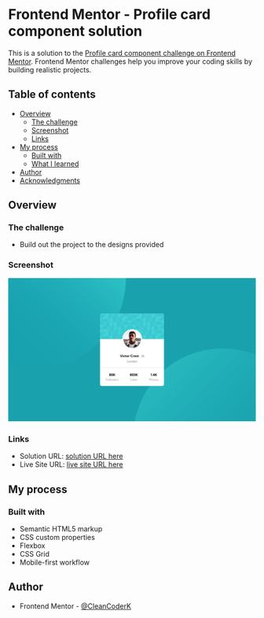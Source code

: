 # Frontend Mentor - Profile card component solution

This is a solution to the [Profile card component challenge on Frontend Mentor](https://www.frontendmentor.io/challenges/profile-card-component-cfArpWshJ). Frontend Mentor challenges help you improve your coding skills by building realistic projects. 

## Table of contents

- [Overview](#overview)
  - [The challenge](#the-challenge)
  - [Screenshot](#screenshot)
  - [Links](#links)
- [My process](#my-process)
  - [Built with](#built-with)
  - [What I learned](#what-i-learned)  
- [Author](#author)
- [Acknowledgments](#acknowledgments)

## Overview

### The challenge

- Build out the project to the designs provided

### Screenshot

![Design](./design/desktop-preview.png)

### Links

- Solution URL: [solution URL here](https://github.com/CleanCoderK/profile-card-component)
- Live Site URL: [live site URL here](https://cleancoderk.github.io/profile-card-component/)

## My process

### Built with

- Semantic HTML5 markup
- CSS custom properties
- Flexbox
- CSS Grid
- Mobile-first workflow

## Author

- Frontend Mentor - [@CleanCoderK](https://www.frontendmentor.io/profile/CleanCoderK)
